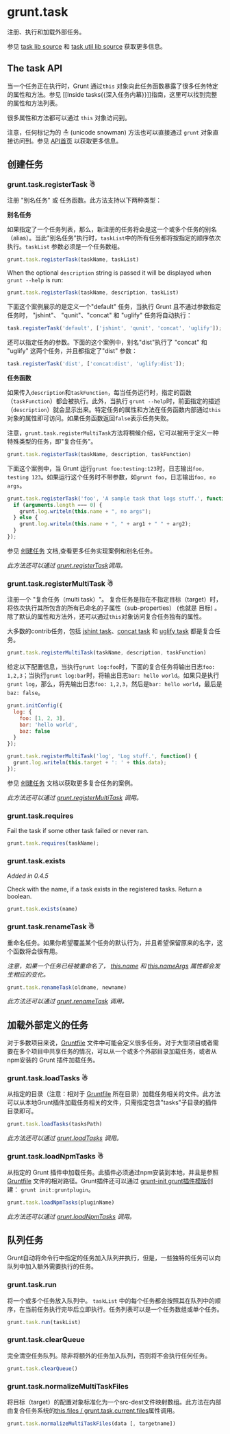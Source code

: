 # grunt.task

注册、执行和加载外部任务。

参见 [task lib source](https://github.com/gruntjs/grunt/blob/master/lib/grunt/task.js) 和 [task util lib source](https://github.com/gruntjs/grunt/blob/master/lib/util/task.js) 获取更多信息。

## The task API
当一个任务正在执行时，Grunt 通过`this` 对象向此任务函数暴露了很多任务特定的属性和方法。参见 [[Inside tasks{{深入任务内幕}}]]指南，这里可以找到完整的属性和方法列表。

很多属性和方法都可以通过 `this` 对象访问到。

注意，任何标记为的 ☃ (unicode snowman) 方法也可以直接通过 `grunt` 对象直接访问到。参见 [API首页](grunt) 以获取更多信息。

## 创建任务

### grunt.task.registerTask ☃ 
注册 "别名任务" 或 任务函数。此方法支持以下两种类型：

**别名任务**

如果指定了一个任务列表，那么，新注册的任务将会是这一个或多个任务的别名（alias）。当此"别名任务"执行时，`taskList`中的所有任务都将按指定的顺序依次执行。`taskList` 参数必须是一个任务数组。

```js
grunt.task.registerTask(taskName, taskList)
```

When the optional `description` string is passed it will be displayed when `grunt --help` is run:

```js
grunt.task.registerTask(taskName, description, taskList)
```

下面这个案例展示的是定义一个"default" 任务，当执行 Grunt 且不通过参数指定任务时， "jshint"、 "qunit"、"concat" 和 "uglify" 任务将自动执行：

```js
task.registerTask('default', ['jshint', 'qunit', 'concat', 'uglify']);
```

还可以指定任务的参数。下面的这个案例中，别名"dist"执行了 "concat" 和 "uglify" 这两个任务，并且都指定了"dist" 参数：

```js
task.registerTask('dist', ['concat:dist', 'uglify:dist']);
```

**任务函数**

如果传入`description`和`taskFunction`，每当任务运行时，指定的函数（`taskFunction`）都会被执行。此外，当执行 `grunt --help`时，前面指定的描述（`description`）就会显示出来。特定任务的属性和方法在任务函数内部通过`this`对象的属性即可访问。如果任务函数返回`false`表示任务失败。

注意，`grunt.task.registerMultiTask`方法将稍候介绍，它可以被用于定义一种特殊类型的任务，即"复合任务"。

```js
grunt.task.registerTask(taskName, description, taskFunction)
```

下面这个案例中，当 Grunt 运行`grunt foo:testing:123`时，日志输出`foo, testing 123`。如果运行这个任务时不带参数，如`grunt foo`，日志输出`foo, no args`。

```js
grunt.task.registerTask('foo', 'A sample task that logs stuff.', function(arg1, arg2) {
  if (arguments.length === 0) {
    grunt.log.writeln(this.name + ", no args");
  } else {
    grunt.log.writeln(this.name + ", " + arg1 + " " + arg2);
  }
});
```

参见 [创建任务](creating-tasks) 文档,查看更多任务实现案例和别名任务。

_此方法还可以通过 [grunt.registerTask](grunt)调用。_

### grunt.task.registerMultiTask ☃
注册一个 "复合任务（multi task）"。 复合任务是指在不指定目标（target）时，将依次执行其所包含的所有已命名的子属性（sub-properties） (也就是 目标) 。除了默认的属性和方法外，还可以通过`this`对象访问复合任务独有的属性。

大多数的contrib任务，包括 [jshint task](https://github.com/gruntjs/grunt-contrib-jshint)、[concat task](https://github.com/gruntjs/grunt-contrib-concat) 和 [uglify task](https://github.com/gruntjs/grunt-contrib-uglify) 都是复合任务。

```js
grunt.task.registerMultiTask(taskName, description, taskFunction)
```

给定以下配置信息，当执行`grunt log:foo`时，下面的复合任务将输出日志`foo: 1,2,3`；当执行`grunt log:bar`时，将输出日志`bar: hello world`。如果只是执行`grunt log`，那么，将先输出日志`foo: 1,2,3`，然后是`bar: hello world`，最后是`baz: false`。

```js
grunt.initConfig({
  log: {
    foo: [1, 2, 3],
    bar: 'hello world',
    baz: false
  }
});

grunt.task.registerMultiTask('log', 'Log stuff.', function() {
  grunt.log.writeln(this.target + ': ' + this.data);
});
```

参见 [创建任务](creating-tasks) 文档以获取更多复合任务的案例。

_此方法还可以通过 [grunt.registerMultiTask](grunt) 调用。_

### grunt.task.requires

Fail the task if some other task failed or never ran.

```js
grunt.task.requires(taskName);
```

### grunt.task.exists
*Added in 0.4.5*

Check with the name, if a task exists in the registered tasks. Return a boolean.

```js
grunt.task.exists(name)
```

### grunt.task.renameTask ☃
重命名任务。如果你希望覆盖某个任务的默认行为，并且希望保留原来的名字，这个函数将会很有用。

_注意，如果一个任务已经被重命名了， [this.name](inside-tasks#this.name) 和 [this.nameArgs](nside-tasks#this.nameArgs) 属性都会发生相应的变化。_

```js
grunt.task.renameTask(oldname, newname)
```

_此方法还可以通过 [grunt.renameTask](grunt) 调用。_

## 加载外部定义的任务
对于多数项目来说，[Gruntfile](getting-started) 文件中可能会定义很多任务。对于大型项目或者需要在多个项目中共享任务的情况，可以从一个或多个外部目录加载任务，或者从npm安装的 Grunt 插件加载任务。 

### grunt.task.loadTasks ☃
从指定的目录（注意：相对于 [Gruntfile](getting-started) 所在目录）加载任务相关的文件。此方法可以从本地Grunt插件加载任务相关的文件，只需指定包含"tasks"子目录的插件目录即可。

```js
grunt.task.loadTasks(tasksPath)
```

_此方法还可以通过 [grunt.loadTasks](grunt) 调用。_

### grunt.task.loadNpmTasks ☃
从指定的 Grunt 插件中加载任务。此插件必须通过npm安装到本地，并且是参照 [Gruntfile](getting-started) 文件的相对路径。Grunt插件还可以通过 [grunt-init grunt插件模版](https://github.com/gruntjs/grunt-init)创建： `grunt init:gruntplugin`。

```js
grunt.task.loadNpmTasks(pluginName)
```

_此方法还可以通过 [grunt.loadNpmTasks](grunt) 调用。_


## 队列任务
Grunt自动将命令行中指定的任务加入队列并执行，但是，一些独特的任务可以向队列中加入额外需要执行的任务。

### grunt.task.run
将一个或多个任务放入队列中。 `taskList` 中的每个任务都会按照其在队列中的顺序，在当前任务执行完毕后立即执行。任务列表可以是一个任务数组或单个任务。

```js
grunt.task.run(taskList)
```

### grunt.task.clearQueue
完全清空任务队列。除非将额外的任务加入队列，否则将不会执行任何任务。

```js
grunt.task.clearQueue()
```

### grunt.task.normalizeMultiTaskFiles
将目标（target）的配置对象标准化为一个src-dest文件映射数组。此方法在内部由复合任务系统的[this.files / grunt.task.current.files](grunt.task#wiki-this-files)属性调用。

```js
grunt.task.normalizeMultiTaskFiles(data [, targetname])
```